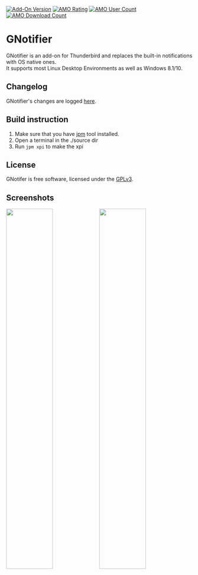 [![Add-On Version](https://img.shields.io/amo/v/gnotifier.svg?label=thunderbird%20add-on)](https://addons.mozilla.org/de/thunderbird/addon/gnotifier/) [![AMO Rating](https://img.shields.io/amo/stars/gnotifier.svg)](https://addons.mozilla.org/de/thunderbird/addon/gnotifier/) [![AMO User Count](https://img.shields.io/amo/users/gnotifier.svg)](https://addons.mozilla.org/de/thunderbird/addon/gnotifier/) [![AMO Download Count](https://img.shields.io/amo/d/gnotifier.svg)](https://addons.mozilla.org/de/thunderbird/addon/gnotifier/)


# GNotifier

GNotifier is an add-on for Thunderbird and replaces the built-in notifications with OS native ones.<br>
It supports most Linux Desktop Environments as well as Windows 8.1/10.

## Changelog

GNotifier's changes are logged [here](https://github.com/mkiol/GNotifier/blob/master/CHANGELOG.md).

## Build instruction

1. Make sure that you have [jpm](https://developer.mozilla.org/en-US/Add-ons/SDK/Tools/jpm#Installation) tool installed.
2. Open a terminal in the ./source dir
3. Run ``jpm xpi`` to make the xpi

## License

GNotifer is free software, licensed under the [GPLv3](https://github.com/mkiol/GNotifier/blob/master/LICENSE).

## Screenshots

<img src="https://raw.github.com/mkiol/GNotifier/master/misc/gnome.png" width="50%"/><img src="https://raw.github.com/mkiol/GNotifier/master/misc/win10.png" width="50%"/>
